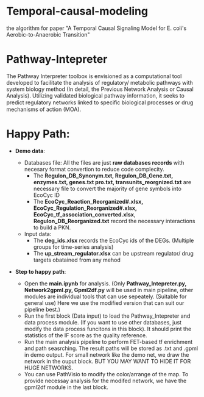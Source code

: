 # Temporal-causal-modeling
the algorithm for paper "A Temporal Causal Signaling Model for E. coli's Aerobic-to-Anaerobic Transition"

# Pathway-Intepreter
The Pathway Interpreter toolbox is envisioned as a computational tool developed to facilitate the analysis of regulatory/ metabolic pathways with system biology method (In detail, the Previous Network Analysis or Causal Analysis). Utilizing validated biological pathway information, it seeks to predict regulatory networks linked to speciﬁc biological processes or drug mechanisms of action (MOA).

# Happy Path:
  - **Demo data**: 
	  - Databases file: All the files are just **raw databases records** with necesary format convertion to reduce code complecity. 
		- The **Regulon\_DB\_Synonym.txt, Regulon\_DB\_Gene.txt, enzymes.txt, genes.txt pro.txt, transunits\_reorgnized.txt** are necessary file to convert the majority of gene symbols into EcoCyc ID
		- The **EcoCyc\_Reaction\_Reorganized#.xlsx, EcoCyc\_Regulation\_Reorganized#.xlsx, EcoCyc\_tf\_association\_converted.xlsx**, **Regulon\_DB\_Reorganized.txt** record the necessary interactions to build a PKN. 
	  - Input data:
		- The **deg\_ids.xlsx** records the EcoCyc ids of the DEGs. (Multiple groups for time-series analysis)
		- The **up\_stream\_regulator.xlsx** can be upstream regulator/ drug targets obatained from any mehod
  
  - **Step to happy path**:
	- Open the **main.ipynb** for analysis. (Only **Pathway\_Intepreter.py, Network2gpml.py, Gpml2df.py** will be used in main pipeline, other modules are individual tools that can use sepeately. (Suitable for general use) Here we use the modified version that can suit our pipeline best.)
	- Run the first block (Data input) to load the Pathway\_Intepreter and data process module. (If you want to use other databases, just modify the data process funcitons in this block). It should print the statistics of the IF score as the quality reference.
	- Run the main analysis pipeline to perform FET-based tf enrichment and path seasrching. The result paths will be stored as .txt and .gpml in demo output. For small network like the demo net, we draw the network in the ouput block. BUT YOU MAY WANT TO HIDE IT FOR HUGE NETWORKS.
	- You can use PathVisio to modify the color/arrange of the map. To provide necessay analysis for the modifed network, we have the gpml2df module in the last block.
